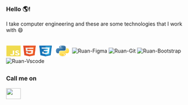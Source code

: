 ### Hello 🌎!
I take computer engineering and these are some technologies that I work with 😄

<div style="display: inline_block"><br>
<img align="center" alt="Ruan-Js" height="30" width="40" src="https://raw.githubusercontent.com/devicons/devicon/master/icons/javascript/javascript-plain.svg">
<img align="center" alt="Ruan-Html" height="30" width="40" src="https://raw.githubusercontent.com/devicons/devicon/master/icons/html5/html5-original.svg">
<img align="center" alt="Ruan-Css" height="30" width="40" src="https://raw.githubusercontent.com/devicons/devicon/master/icons/css3/css3-original.svg">
<img align="center" alt="Ruan-Python" height="35" width="45" src="https://raw.githubusercontent.com/devicons/devicon/master/icons/python/python-original.svg">
<img align="center" alt="Ruan-Figma" height="30" width="40" src="https://cdn.jsdelivr.net/gh/devicons/devicon/icons/figma/figma-original.svg">
<img align="center" alt="Ruan-Git" height="65" width="80" src="https://cdn.jsdelivr.net/gh/devicons/devicon/icons/git/git-original-wordmark.svg">
<img align="center" alt="Ruan-Bootstrap" height="35" width="40" src="https://cdn.jsdelivr.net/gh/devicons/devicon/icons/bootstrap/bootstrap-original-wordmark.svg">
<img align="center" alt="Ruan-Vscode" height="30" width="40" src="https://cdn.jsdelivr.net/gh/devicons/devicon/icons/vscode/vscode-original.svg">
</div>

##
### Call me on
<div>
<a href="https://www.linkedin.com/in/ruan-diego-farias-b6a4a7230/" target="_blank"><img height="30" width="40" src="https://cdn.jsdelivr.net/gh/devicons/devicon/icons/linkedin/linkedin-original.svg" target="_blank"></a>
</div>


